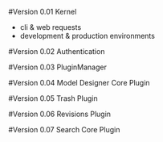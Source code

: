 
#Version 0.01 Kernel
* cli & web requests
* development & production environments

#Version 0.02 Authentication

#Version 0.03 PluginManager

#Version 0.04 Model Designer Core Plugin

#Version 0.05 Trash Plugin

#Version 0.06 Revisions Plugin

#Version 0.07 Search Core Plugin


